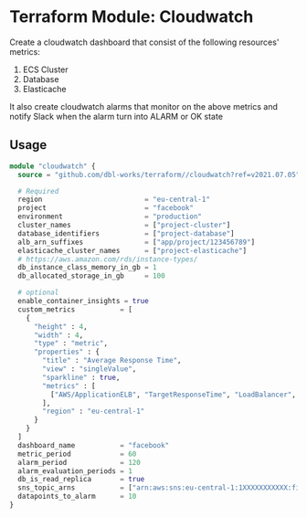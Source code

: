 # Terraform Module: Cloudwatch

Create a cloudwatch dashboard that consist of the following resources' metrics:
1. ECS Cluster
2. Database
3. Elasticache

It also create cloudwatch alarms that monitor on the above metrics and notify Slack when the alarm turn into ALARM or OK state

## Usage

```terraform
module "cloudwatch" {
  source = "github.com/dbl-works/terraform//cloudwatch?ref=v2021.07.05"

  # Required
  region                         = "eu-central-1"
  project                        = "facebook"
  environment                    = "production"
  cluster_names                  = ["project-cluster"]
  database_identifiers           = ["project-database"]
  alb_arn_suffixes               = ["app/project/123456789"]
  elasticache_cluster_names      = ["project-elasticache"]
  # https://aws.amazon.com/rds/instance-types/
  db_instance_class_memory_in_gb = 1
  db_allocated_storage_in_gb     = 100

  # optional
  enable_container_insights = true
  custom_metrics           = [
    {
      "height" : 4,
      "width" : 4,
      "type" : "metric",
      "properties" : {
        "title" : "Average Response Time",
        "view" : "singleValue",
        "sparkline" : true,
        "metrics" : [
          ["AWS/ApplicationELB", "TargetResponseTime", "LoadBalancer", "app/project/123456789", { "label" : "app/project/123456789" }]
        ],
        "region" : "eu-central-1"
      }
    }
  ]
  dashboard_name           = "facebook"
  metric_period            = 60
  alarm_period             = 120
  alarm_evaluation_periods = 1
  db_is_read_replica       = true
  sns_topic_arns           = ["arn:aws:sns:eu-central-1:1XXXXXXXXXXX:first-sns-topic"] # Required if user want to publish message to the SNS when alarm is in alarm state
  datapoints_to_alarm      = 10
}
```
